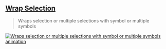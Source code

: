 ## [Wrap Selection](https://marketplace.visualstudio.com/items?itemName=konstantin.wrapSelection)

> Wraps selection or multiple selections with symbol or multiple symbols

[![Wraps selection or multiple selections with symbol or multiple symbols animation](https://github.com/gko/wrap/raw/master/features.gif)](https://github.com/gko/wrap/blob/master/features.gif)